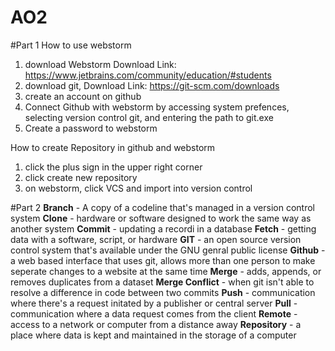 # AO2

#Part 1
How to use webstorm
1. download Webstorm Download Link: https://www.jetbrains.com/community/education/#students
2. download git, Download Link: https://git-scm.com/downloads
3. create an account on github
4. Connect Github with webstorm by accessing system prefences, selecting version control git, and entering the path to git.exe
5. Create a password to webstorm
   
How to create Repository in github and webstorm
1. click the plus sign in the upper right corner
2. click create new repository
3. on webstorm, click VCS and import into version control


#Part 2
**Branch** - A copy of a codeline that's managed in a version control system
**Clone** - hardware or software designed to work the same way as another system
**Commit** - updating a recordi in a database
**Fetch** - getting data with a software, script, or hardware
**GIT** - an open source version control system that's available under the GNU genral public license
**Github** - a web based interface that uses git, allows more than one person to make seperate changes to a website at the same time
**Merge** - adds, appends, or removes duplicates from a dataset
**Merge Conflict** - when git isn't able to resolve a difference in code between two commits
**Push** - communication where there's a request initated by a publisher or central server
**Pull** - communication where a data request comes from the client
**Remote** - access to a network or computer from a distance away
**Repository** - a place where data is kept and maintained in the storage of a computer
   
